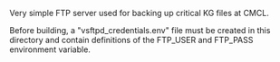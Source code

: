 Very simple FTP server used for backing up critical KG files at CMCL.

Before building, a "vsftpd_credentials.env" file must be created in this directory and contain definitions of the FTP_USER and FTP_PASS environment variable.